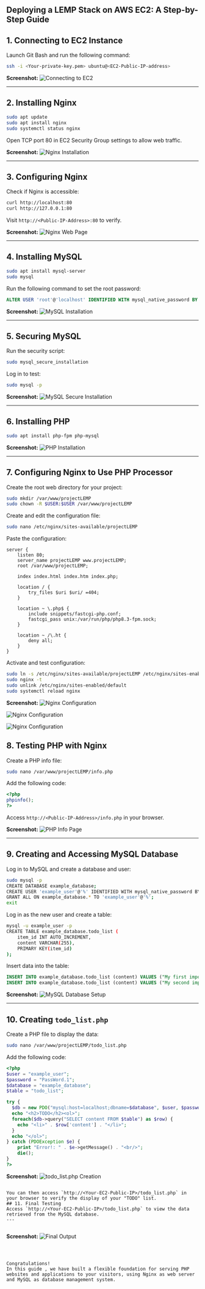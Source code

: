 **Deploying a LEMP Stack on AWS EC2: A Step-by-Step Guide**
---

## 1. Connecting to EC2 Instance
Launch Git Bash and run the following command:
```bash
ssh -i <Your-private-key.pem> ubuntu@<EC2-Public-IP-address>
```
**Screenshot:** ![Connecting to EC2](https://github.com/Prince-Tee/stegHub_LEMPSTACK/blob/main/screenshots%20from%20my%20local%20env/screenshot1.PNG)

---

## 2. Installing Nginx
```bash
sudo apt update
sudo apt install nginx
sudo systemctl status nginx
```
Open TCP port 80 in EC2 Security Group settings to allow web traffic.

**Screenshot:** ![Nginx Installation](https://github.com/Prince-Tee/stegHub_LEMPSTACK/blob/main/screenshots%20from%20my%20local%20env/screenshot2.PNG)

---

## 3. Configuring Nginx
Check if Nginx is accessible:
```bash
curl http://localhost:80
curl http://127.0.0.1:80
```
Visit `http://<Public-IP-Address>:80` to verify.

**Screenshot:** ![Nginx Web Page](https://github.com/Prince-Tee/stegHub_LEMPSTACK/blob/main/screenshots%20from%20my%20local%20env/screenshot3.PNG)

---

## 4. Installing MySQL
```bash
sudo apt install mysql-server
sudo mysql
```
Run the following command to set the root password:
```sql
ALTER USER 'root'@'localhost' IDENTIFIED WITH mysql_native_password BY 'PassWord.1';
```
**Screenshot:** ![MySQL Installation](https://github.com/Prince-Tee/stegHub_LEMPSTACK/blob/main/screenshots%20from%20my%20local%20env/screenshot4.PNG)

---

## 5. Securing MySQL
Run the security script:
```bash
sudo mysql_secure_installation
```
Log in to test:
```bash
sudo mysql -p
```
**Screenshot:** ![MySQL Secure Installation](https://github.com/Prince-Tee/stegHub_LEMPSTACK/blob/main/screenshots%20from%20my%20local%20env/screenshot5.PNG)

---

## 6. Installing PHP
```bash
sudo apt install php-fpm php-mysql
```
**Screenshot:** ![PHP Installation](https://github.com/Prince-Tee/stegHub_LEMPSTACK/blob/main/screenshots%20from%20my%20local%20env/screenshot6.PNG)

---

## 7. Configuring Nginx to Use PHP Processor
Create the root web directory for your project:
```bash
sudo mkdir /var/www/projectLEMP
sudo chown -R $USER:$USER /var/www/projectLEMP
```
Create and edit the configuration file:
```bash
sudo nano /etc/nginx/sites-available/projectLEMP
```
Paste the configuration:
```nginx
server {
    listen 80;
    server_name projectLEMP www.projectLEMP;
    root /var/www/projectLEMP;

    index index.html index.htm index.php;

    location / {
        try_files $uri $uri/ =404;
    }

    location ~ \.php$ {
        include snippets/fastcgi-php.conf;
        fastcgi_pass unix:/var/run/php/php8.3-fpm.sock;
    }

    location ~ /\.ht {
        deny all;
    }
}
```
Activate and test configuration:
```bash
sudo ln -s /etc/nginx/sites-available/projectLEMP /etc/nginx/sites-enabled/
sudo nginx -t
sudo unlink /etc/nginx/sites-enabled/default
sudo systemctl reload nginx
```
**Screenshot:** ![Nginx Configuration](https://github.com/Prince-Tee/stegHub_LEMPSTACK/blob/main/screenshots%20from%20my%20local%20env/screenshot7.PNG)

![Nginx Configuration](https://github.com/Prince-Tee/stegHub_LEMPSTACK/blob/main/screenshots%20from%20my%20local%20env/screenshot7a.PNG)

![Nginx Configuration](https://github.com/Prince-Tee/stegHub_LEMPSTACK/blob/main/screenshots%20from%20my%20local%20env/screenshot7b.PNG)


## 8. Testing PHP with Nginx
Create a PHP info file:
```bash
sudo nano /var/www/projectLEMP/info.php
```
Add the following code:
```php
<?php
phpinfo();
?>
```
Access `http://<Public-IP-Address>/info.php` in your browser.

**Screenshot:** ![PHP Info Page](https://github.com/Prince-Tee/stegHub_LEMPSTACK/blob/main/screenshots%20from%20my%20local%20env/screenshot8.PNG)

---

## 9. Creating and Accessing MySQL Database
Log in to MySQL and create a database and user:
```bash
sudo mysql -p
CREATE DATABASE example_database;
CREATE USER 'example_user'@'%' IDENTIFIED WITH mysql_native_password BY 'PassWord.1';
GRANT ALL ON example_database.* TO 'example_user'@'%';
exit
```
Log in as the new user and create a table:
```bash
mysql -u example_user -p
CREATE TABLE example_database.todo_list (
    item_id INT AUTO_INCREMENT,
    content VARCHAR(255),
    PRIMARY KEY(item_id)
);
```
Insert data into the table:
```sql
INSERT INTO example_database.todo_list (content) VALUES ("My first important item");
INSERT INTO example_database.todo_list (content) VALUES ("My second important item");
```
**Screenshot:** ![MySQL Database Setup](https://github.com/Prince-Tee/stegHub_LEMPSTACK/blob/main/screenshots%20from%20my%20local%20env/screenshot9.PNG)

---


## 10. Creating `todo_list.php`
Create a PHP file to display the data:
```bash
sudo nano /var/www/projectLEMP/todo_list.php
```
Add the following code:
```php
<?php
$user = "example_user";
$password = "PassWord.1";
$database = "example_database";
$table = "todo_list";

try {
  $db = new PDO("mysql:host=localhost;dbname=$database", $user, $password);
  echo "<h2>TODO</h2><ol>";
  foreach($db->query("SELECT content FROM $table") as $row) {
    echo "<li>" . $row['content'] . "</li>";
  }
  echo "</ol>";
} catch (PDOException $e) {
    print "Error!: " . $e->getMessage() . "<br/>";
    die();
}
?>
```
**Screenshot:** ![todo_list.php Creation](https://github.com/Prince-Tee/stegHub_LEMPSTACK/blob/main/screenshots%20from%20my%20local%20env/screenshot9.PNG)
```

You can then access `http://<Your-EC2-Public-IP>/todo_list.php` in your browser to verify the display of your "TODO" list.
## 11. Final Testing
Access `http://<Your-EC2-Public-IP>/todo_list.php` to view the data retrieved from the MySQL database.
---


```
**Screenshot:** ![Final Output](https://github.com/Prince-Tee/stegHub_LEMPSTACK/blob/main/screenshots%20from%20my%20local%20env/screenshot11.PNG)
```



Congratulations!
In this guide , we have built a flexible foundation for serving PHP websites and applications to your visitors, using Nginx as web server and MySQL as database management system.
